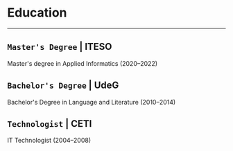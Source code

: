# Education

---

## `Master's Degree` | ITESO

Master's degree in Applied Informatics (2020–2022)

## `Bachelor's Degree` | UdeG

Bachelor's Degree in Language and Literature (2010–2014)

## `Technologist` | CETI

IT Technologist (2004–2008)